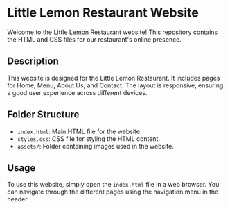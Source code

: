 # Little Lemon Restaurant Website

Welcome to the Little Lemon Restaurant website! This repository contains the HTML and CSS files for our restaurant's online presence.


## Description

This website is designed for the Little Lemon Restaurant. It includes pages for Home, Menu, About Us, and Contact. The layout is responsive, ensuring a good user experience across different devices.

## Folder Structure

- `index.html`: Main HTML file for the website.
- `styles.css`: CSS file for styling the HTML content.
- `assets/`: Folder containing images used in the website.

## Usage

To use this website, simply open the `index.html` file in a web browser. You can navigate through the different pages using the navigation menu in the header.
